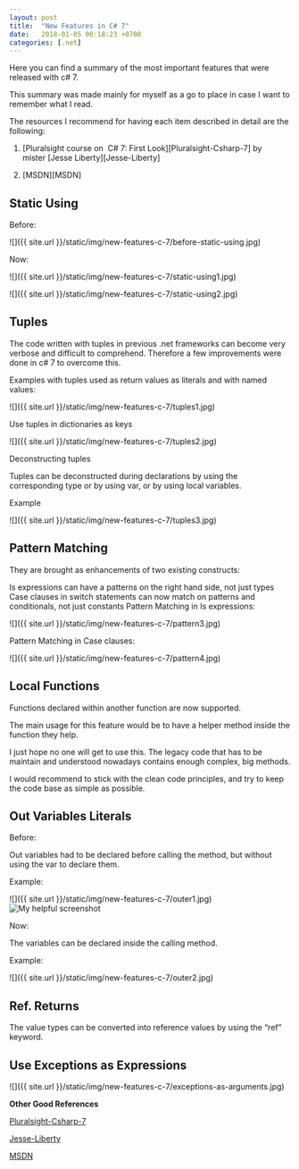 ```yaml
---
layout: post
title:  "New Features in C# 7"
date:   2018-01-05 00:18:23 +0700
categories: [.net]
---
```

Here you can find a summary of the most important features that were released with c# 7.

This summary was made mainly for myself as a go to place in case I want to remember what I read.

The resources I recommend for having each item described in detail are the following:

   1. [Pluralsight course on  C# 7: First Look][Pluralsight-Csharp-7] by mister [Jesse Liberty][Jesse-Liberty] 

   2. [MSDN][MSDN]



## Static Using

Before:

  ![]({{ site.url }}/static/img/new-features-c-7/before-static-using.jpg)


Now:

  ![]({{ site.url }}/static/img/new-features-c-7/static-using1.jpg)

  ![]({{ site.url }}/static/img/new-features-c-7/static-using2.jpg)


## Tuples

The code written with tuples in previous .net frameworks can become very verbose and difficult to comprehend.  Therefore a few improvements were done in c# 7 to overcome this.


Examples with tuples used as return values as literals and with named values:

  ![]({{ site.url }}/static/img/new-features-c-7/tuples1.jpg)


Use tuples in dictionaries as keys

  ![]({{ site.url }}/static/img/new-features-c-7/tuples2.jpg)

Deconstructing tuples

Tuples can be deconstructed during declarations by using the corresponding type or by using var, or by using local variables.

  Example

  ![]({{ site.url }}/static/img/new-features-c-7/tuples3.jpg)


## Pattern Matching

They are brought as enhancements of two existing constructs:

Is expressions can have a patterns on the right hand side, not just types
Case clauses in switch statements can now match on patterns and conditionals, not just constants
Pattern Matching in Is expressions:

   ![]({{ site.url }}/static/img/new-features-c-7/pattern3.jpg)

Pattern Matching in Case clauses:

   ![]({{ site.url }}/static/img/new-features-c-7/pattern4.jpg)

 
 

## Local Functions

Functions declared within another function are now supported.

The main usage for this feature would be to have a helper method inside the function they help.

I just hope no one will get to use this. The legacy code that has to be maintain and understood nowadays contains enough complex, big methods.

I would recommend to stick with the clean code principles, and try to keep the code base as simple as possible.


## Out Variables Literals

Before:

Out variables had to be declared before calling the method, but without using the var to declare them.

  Example:

   ![]({{ site.url }}/static/img/new-features-c-7/outer1.jpg)
![My helpful screenshot](/assets/screenshot.jpg)

Now:

The variables can be declared inside the calling method.

  Example:

  ![]({{ site.url }}/static/img/new-features-c-7/outer2.jpg)



## Ref. Returns

The value types can be converted into reference values by using the “ref” keyword.


## Use Exceptions as Expressions

  ![]({{ site.url }}/static/img/new-features-c-7/exceptions-as-arguments.jpg)


**Other Good References** 
 
[Pluralsight-Csharp-7](https://www.pluralsight.com/courses/csharp-7-first-look) 


[Jesse-Liberty](https://app.pluralsight.com/profile/author/jesse-liberty) 


[MSDN](https://docs.microsoft.com/en-us/dotnet/csharp/whats-new/csharp-7) 


